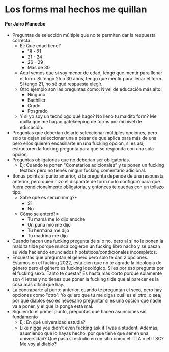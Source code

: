 # Los forms mal hechos me quillan

#### Por Jairo Mancebo

- Preguntas de selección múltiple que no te permiten dar la respuesta correcta.
  - Ej: Qué edad tiene?
    - 18 - 21
    - 21 - 24
    - 26 - 29
    - Más de 30
  - Aquí vemos que si soy menor de edad, tengo que mentir para llenar el form. Si tengo 25 o 30 años, tengo que mentir para llenar el form. Si tengo 21, no sé qué respuesta elegir.
  - Otro ejemplo son las preguntas como: Nivel de educación más alto:
    - Ninguno
    - Bachiller
    - Grado
    - Posgrado
  - Y si yo soy un tecnólogo qué hago? No lleno tu maldito form? Me quilla que me hagan gatekeeping de forms por mi nivel de educación.
- Preguntas que deberían dejarte seleccionar múltiples opciones, pero solo te dejan seleccionar una a pesar de que aplica para más de una pero ellos quieren encasillarte en una fucking opción, si es así, estructuren la fucking pregunta para que se responda con una sola opción.
- Preguntas obligatorias que no deberían ser obligatorias.
  - Ej: Cuando te ponen "Cometarios adicionales" y te ponen un fucking textbox pero no tienes ningún fucking comentario adicional.
- Bonus points al punto anterior, si la pregunta depende de una respuesta anterior, pero quien hizo el disparate de form no lo configuró para que fuera condicionalmente obligatoria, y entonces te quedas con un tollazo tipo: 
  - Sabe qué es ser un mmg?*
    - Sí
    - No
  - Cómo se enteró?*
    - Tu mamá me lo dijo anoche
    - Un pana mío me dijo
    - Tu hermana me dijo
    - Tu madrina me dijo
- Cuando hacen una fucking pregunta de sí o no, pero al sí no le ponen la maldita tilde porque nunca cogieron un fucking libro nacho y se pasan su vida haciendo enunciados hipotéticos/condicionales incompletos.
- Encuestas que preguntan el género pero solo te dan 2 opciones. Estamos en el fucking 2022, está bien que no te agrade la ideología de género pero el género es fucking ideológico. Si es por eso pregunta por el fucking sexo. Tanto te cuesta? Es hasta más corto porque solamente son 4 letras y no tienes que poner la fucking tilde que al parecer es la cosa más difícil que hay.
- La contraparte al punto anterior, cuando te preguntan el sexo, pero hay opciones como "otro". Yo quiero que tú me digas cuál es el otro, o sea, por qué diablos eso es necesario preguntar si es una opción que nadie va a poner, y el que la ponga está mal.
- Siguiendo el primer punto, preguntas que hacen asunciones sin fundamento
  - Ej: En qué universidad estudia?
  - Like nigga you didn't even fucking ask if I was a student. Además, asumiendo que lo hayas hecho, por qué tiene que ser en una universidad? Qué pasa si estudio en un sitio como el ITLA o el ITSC? Me voy al diablo?
